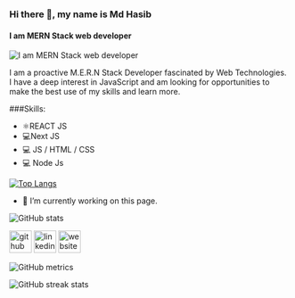 ### Hi there 👋, my name is Md Hasib
#### I am MERN Stack web developer
![I am MERN Stack web developer](https://media-exp1.licdn.com/dms/image/C4E16AQExiCgPXOcRtw/profile-displaybackgroundimage-shrink_350_1400/0/1638090324568?e=1647475200&v=beta&t=SeE1XEg8YJdl6pQrTKZ8Y4hQLvxq-VNAiYYk9RIzbMI)

I am a proactive M.E.R.N Stack Developer fascinated by Web Technologies. I have a deep interest in JavaScript and am looking for opportunities to
make the best use of my skills and learn more.

###Skills:
* ⚛️REACT JS
* 💻Next JS
* 💻 JS / HTML / CSS
* 💻 Node Js

[![Top Langs](https://github-readme-stats.vercel.app/api/top-langs/?username=MdHasib01)](https://github.com/anuraghazra/github-readme-stats)

- 🔭 I’m currently working on this page. 


![GitHub stats](https://github-readme-stats.vercel.app/api?username=MdHasib01&show_icons=true)



[<img src='https://cdn.jsdelivr.net/npm/simple-icons@3.0.1/icons/github.svg' alt='github' height='40'>](https://github.com/MdHasib01)  [<img src='https://cdn.jsdelivr.net/npm/simple-icons@3.0.1/icons/linkedin.svg' alt='linkedin' height='40'>](https://www.linkedin.com/in/md-hasib01/)  [<img src='https://cdn.jsdelivr.net/npm/simple-icons@3.0.1/icons/icloud.svg' alt='website' height='40'>](https://mdhasib.netlify.app/)


![GitHub metrics](https://metrics.lecoq.io/MdHasib01)



![GitHub streak stats](https://github-readme-streak-stats.herokuapp.com/?user=MdHasib01)
